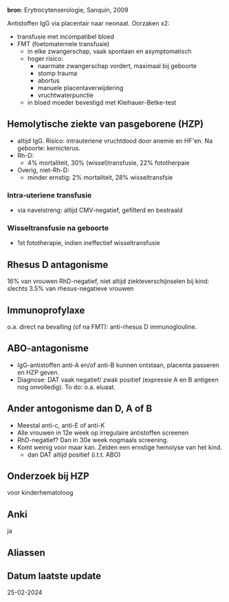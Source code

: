 **bron**: Erytrocytenserologie, Sanquin, 2009 

Antistoffen IgG via placentair naar neonaat. Oorzaken x2:
- transfusie met incompatibel bloed
- FMT (foetomaternele transfusie)
	- in elke zwangerschap, vaak spontaan en asymptomatisch
	- hoger risico:
		- naarmate zwangerschap vordert, maximaal bij geboorte
		- stomp trauma
		- abortus
		- manuele placentaverwijdering
		- vruchtwaterpunctie
	- in bloed moeder bevestigd met Kleihauer-Betke-test
## Hemolytische ziekte van pasgeborene (HZP)
- altijd IgG. Risico: intrauteriene vruchtdood door anemie en HF'en. Na geboorte: kernicterus.
- Rh-D:
	- 4% mortaliteit, 30% (wissel)transfusie, 22% fototherpaie
- Overig, niet-Rh-D:
	- minder ernstig: 2% mortaliteit, 28% wisseltransfsie
### Intra-uteriene transfusie
- via navelstreng: altijd CMV-negatief, gefilterd en bestraald
### Wisseltransfusie na geboorte
- 1st fototherapie, indien ineffectief wisseltransfusie
## Rhesus D antagonisme
16% van vrouwen RhD-negatief, niet altijd ziekteverschijnselen bij kind: slechts 3.5% van rhesus-negatieve vrouwen
## Immunoprofylaxe
o.a. direct na bevalling (of na FMT): anti-rhesus D immunoglouline. 
## ABO-antagonisme
- IgG-antistoffen anti-A en/of anti-B kunnen ontstaan, placenta passeren en HZP geven.
- Diagnose: DAT vaak negatief/ zwak positief (expressie A en B antigeen nog onvolledig). To do: o.a. eluaat. 
## Ander antogonisme dan D, A of B
- Meestal anti-c, anti-E of anti-K
- Alle vrouwen in 12e week op irregulaire antistoffen screenen
- RhD-negatief? Dan in 30e week nogmaals screening.
- Komt weinig voor maar kan. Zelden een ernstige hemolyse van het kind. 
	- dan DAT altijd positief (i.t.t. ABO)
## Onderzoek bij HZP
voor kinderhematoloog
## Anki
ja
## Aliassen
## Datum laatste update
25-02-2024